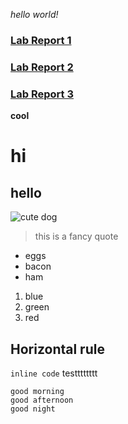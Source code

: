 *hello world!*

### [Lab Report 1](lab-report-1-week-2.md)
### [Lab Report 2](lab-report-2-week-4.md)
### [Lab Report 3](lab-report-3-week-6.md)
**cool**

# hi
## hello


![cute dog](https://hips.hearstapps.com/hmg-prod.s3.amazonaws.com/images/dog-puppy-on-garden-royalty-free-image-1586966191.jpg?crop=1.00xw:0.669xh;0,0.190xh&resize=1200:*)

> this is a fancy quote

- eggs
- bacon
- ham

1. blue
2. green
3. red

Horizontal rule
---
`inline code` testttttttt

```
good morning
good afternoon
good night
```


